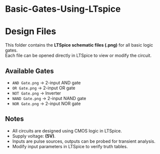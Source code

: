 # Basic-Gates-Using-LTspice
# Design Files

This folder contains the **LTSpice schematic files (.png)** for all basic logic gates.  
Each file can be opened directly in LTSpice to view or modify the circuit.

## Available Gates
- `AND Gate.png` → 2-input AND gate
- `OR Gate.png` → 2-input OR gate
- `NOT Gate.png` → Inverter
- `NAND Gate.png` → 2-input NAND gate
- `NOR Gate.png` → 2-input NOR gate


## Notes
- All circuits are designed using CMOS logic in LTSpice.
- Supply voltage: **(5V)**.
- Inputs are pulse sources, outputs can be probed for transient analysis.
- Modify input parameters in LTSpice to verify truth tables.
